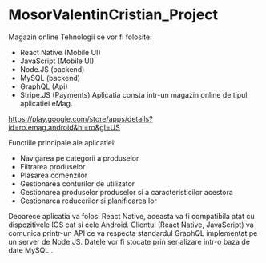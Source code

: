 # MosorValentinCristian_Project

Magazin online
Tehnologii ce vor fi folosite:

- React Native (Mobile UI)
- JavaScript (Mobile UI)
- Node.JS (backend)
- MySQL (backend)
- GraphQL (Api)
- Stripe.JS (Payments)
  Aplicatia consta intr-un magazin online de tipul aplicatiei eMag.

https://play.google.com/store/apps/details?id=ro.emag.android&hl=ro&gl=US

Functiile principale ale aplicatiei:

- Navigarea pe categorii a produselor
- Filtrarea produselor
- Plasarea comenzilor
- Gestionarea conturilor de utilizator
- Gestionarea produselor produselor si a caracteristicilor acestora
- Gestionarea reducerilor si planificarea lor

Deoarece aplicatia va folosi React Native, aceasta va fi compatibila atat cu dispozitivele IOS cat si cele Android.
Clientul (React Native, JavaScript) va comunica printr-un API ce va respecta standardul GraphQL implementat pe un server de Node.JS.
Datele vor fi stocate prin serializare intr-o baza de date MySQL .
